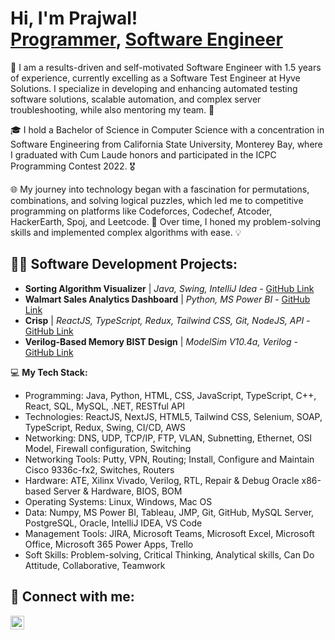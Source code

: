 <h1>Hi, I'm Prajwal! <br/><a href="https://github.com/PrajwalPisal">Programmer</a>, <a href="https://www.linkedin.com/in/prajwalpisal/">Software Engineer</a></h1>

<p>🚀 I am a results-driven and self-motivated Software Engineer with 1.5 years of experience, currently excelling as a Software Test Engineer at Hyve Solutions. I specialize in developing and enhancing automated testing software solutions, scalable automation, and complex server troubleshooting, while also mentoring my team. 🌟</p>

<p>🎓 I hold a Bachelor of Science in Computer Science with a concentration in Software Engineering from California State University, Monterey Bay, where I graduated with Cum Laude honors and participated in the ICPC Programming Contest 2022. 🎖️</p>

<p>🌐 My journey into technology began with a fascination for permutations, combinations, and solving logical puzzles, which led me to competitive programming on platforms like Codeforces, Codechef, Atcoder, HackerEarth, Spoj, and Leetcode. 🧩 Over time, I honed my problem-solving skills and implemented complex algorithms with ease. 💡</p>

<h2>👨‍💻 Software Development Projects:</h2>

<ul>
  <li><b>Sorting Algorithm Visualizer</b> | <i>Java, Swing, IntelliJ Idea</i> - <a href="https://github.com/PrajwalPisal/Sorting-Algorithm-Visualizer">GitHub Link</a></li>
  <li><b>Walmart Sales Analytics Dashboard</b> | <i>Python, MS Power BI</i> - <a href="https://github.com/prajwalpisal">GitHub Link</a></li>
  <li><b>Crisp</b> | <i>ReactJS, TypeScript, Redux, Tailwind CSS, Git, NodeJS, API</i> - <a href="https://github.com/prajwalpisal">GitHub Link</a></li>
  <li><b>Verilog-Based Memory BIST Design</b> | <i>ModelSim V10.4a, Verilog</i> - <a href="https://github.com/prajwalpisal">GitHub Link</a></li>
</ul>

<p>💻 <b>My Tech Stack:</b></p>
<ul>
  <li>Programming: Java, Python, HTML, CSS, JavaScript, TypeScript, C++, React, SQL, MySQL, .NET, RESTful API</li>
  <li>Technologies: ReactJS, NextJS, HTML5, Tailwind CSS, Selenium, SOAP, TypeScript, Redux, Swing, CI/CD, AWS</li>
  <li>Networking: DNS, UDP, TCP/IP, FTP, VLAN, Subnetting, Ethernet, OSI Model, Firewall configuration, Switching</li>
  <li>Networking Tools: Putty, VPN, Routing; Install, Configure and Maintain Cisco 9336c-fx2, Switches, Routers</li>
  <li>Hardware: ATE, Xilinx Vivado, Verilog, RTL, Repair & Debug Oracle x86-based Server & Hardware, BIOS, BOM</li>
  <li>Operating Systems: Linux, Windows, Mac OS</li>
  <li>Data: Numpy, MS Power BI, Tableau, JMP, Git, GitHub, MySQL Server, PostgreSQL, Oracle, IntelliJ IDEA, VS Code</li>
  <li>Management Tools: JIRA, Microsoft Teams, Microsoft Excel, Microsoft Office, Microsoft 365 Power Apps, Trello</li>
  <li>Soft Skills: Problem-solving, Critical Thinking, Analytical skills, Can Do Attitude, Collaborative, Teamwork</li>
</ul>

<h2>🤳 Connect with me:</h2>

<p>
  <a href="https://linkedin.com/in/prajwalpisal"><img align="left" alt="prajwalpisal | LinkedIn" width="22px" src="https://github.com/hussainweb/hussainweb/blob/main/icons/linkedin.png" /></a>
</p>

